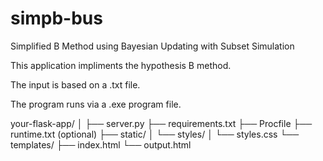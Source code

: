 # simpb-bus
Simplified B Method using Bayesian Updating with Subset Simulation 

This application impliments the hypothesis B method.

The input is based on a .txt file. 

The program runs via a .exe program file.

your-flask-app/
│
├── server.py
├── requirements.txt
├── Procfile
├── runtime.txt (optional)
├── static/
│   └── styles/
│       └── styles.css
└── templates/
    ├── index.html
    └── output.html
